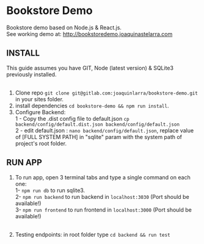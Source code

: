 # Bookstore Demo

Bookstore demo based on Node.js & React.js.<br>See working demo at: <a href="http://bookstoredemo.joaquinastelarra.com">http://bookstoredemo.joaquinastelarra.com</a>

## INSTALL

This guide assumes you have GIT, Node (latest version) & SQLite3 previously installed.<br><br>

1) Clone repo `git clone git@gitlab.com:joaquinlarra/bookstore-demo.git` in your sites folder.<br>
2) install dependencies `cd bookstore-demo && npm run install`.<br>
3) Configure Backend:<br>
    1 - Copy the .dist config file to default.json `cp backend/config/default.dist.json backend/config/default.json`<br>
    2 - edit default.json : `nano backend/config/default.json`, replace value of [FULL SYSTEM PATH] in "sqlite" param with  the system path of project's root folder.
   

## RUN APP

1) To run app, open 3 terminal tabs and type a single command on each one:<br>
    1- `npm run db` to run sqlite3.<br>
    2- `npm run backend` to run backend in `localhost:3030` (Port should be available!)<br>
    3- `npm run frontend` to run frontend in `localhost:3000` (Port should be available!)<br><br>
    
2) Testing endpoints: in root folder type `cd backend && run test`<br>
